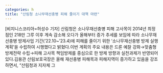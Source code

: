 ```yaml
---
categories: h
title: "산림청 소나무재선충병 피해 줄이기 대책 마련"
---
```

[비지니스코리아=허성수 기자] 산림청은 소나무재선충병 피해 고사목이 2014년 최정점인 218만 그루 이후 계속 감소해 오다가 올해부터 증가 추세를 보임에 따라 소나무재선충병 방제사업 기간(’22.10~’23.4)에 피해를 줄이기 위한 ‘소나무재선충병 방제 실행계획’을 수립하여 시행했다고 밝혔다.이번 계획의 주요 내용은 드론 예찰 강화→맞춤형 방제전략 수립→피해 고사목 책임방제를 중심으로 한 방제 방향과 실천과제가 반영되어 있다.김용관 산림보호국장은 올해 재선충병 피해목과 피해지역이 증가하고 있음을 강조하면서, “산림청과 지자체 그